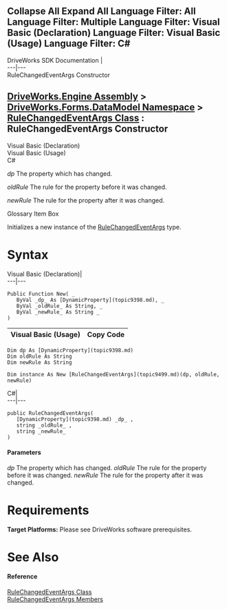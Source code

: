        

 Collapse All Expand All  Language Filter: All  Language Filter: Multiple  Language Filter: Visual Basic (Declaration) Language Filter: Visual Basic (Usage) Language Filter: C#  
---  
DriveWorks SDK Documentation  |   
---|---  
RuleChangedEventArgs Constructor   
  
[DriveWorks.Engine Assembly](topic2156.md) > [DriveWorks.Forms.DataModel Namespace](topic9371.md) > [RuleChangedEventArgs Class](topic9499.md) : RuleChangedEventArgs Constructor  
---  
  
Visual Basic (Declaration)    
Visual Basic (Usage)    
C# 

_dp_
    The property which has changed.

_oldRule_
    The rule for the property before it was changed.

_newRule_
    The rule for the property after it was changed.

Glossary Item Box

Initializes a new instance of the [RuleChangedEventArgs](topic9499.md) type. 

# Syntax

Visual Basic (Declaration)|   
---|---  
      
    
    Public Function New( _
       ByVal _dp_ As [DynamicProperty](topic9398.md), _
       ByVal _oldRule_ As String, _
       ByVal _newRule_ As String _
    )  
  
Visual Basic (Usage)| Copy Code  
---|---  
      
    
    Dim dp As [DynamicProperty](topic9398.md)
    Dim oldRule As String
    Dim newRule As String
     
    Dim instance As New [RuleChangedEventArgs](topic9499.md)(dp, oldRule, newRule)  
  
C#|   
---|---  
      
    
    public RuleChangedEventArgs( 
       [DynamicProperty](topic9398.md) _dp_ ,
       string _oldRule_ ,
       string _newRule_
    )  
  
#### Parameters

 _dp_
    The property which has changed.
_oldRule_
    The rule for the property before it was changed.
_newRule_
    The rule for the property after it was changed.

# Requirements

**Target Platforms:** Please see DriveWorks software prerequisites.

# See Also

#### Reference

[RuleChangedEventArgs Class](topic9499.md)   
[RuleChangedEventArgs Members](topic9500.md)


